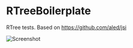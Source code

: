 RTreeBoilerplate
================

RTree tests.
Based on https://github.com/aled/jsi

![Screenshot](http://grabs.lucasmouilleron.com/Screen%20Shot%202015-11-23%20at%2016.56.55.png)